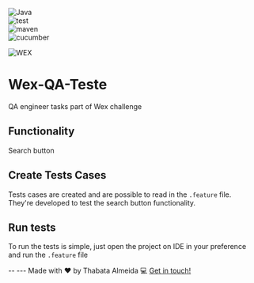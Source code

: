 
![Java](https://img.shields.io/badge/BuildWith-JAVA-red)  
![test](https://img.shields.io/badge/selenium-tests-green)  
![maven](https://img.shields.io/badge/maven-4.0-blue)  
![cucumber](https://img.shields.io/badge/cucumber-DB-green)  
  
 
![WEX](https://www.wexinc.com/wp-content/uploads/2018/08/logo-WEX.png)  
  
  
# Wex-QA-Teste  
QA engineer tasks part of Wex challenge   
  
## Functionality
Search button

## Create Tests Cases  
  
Tests cases are created and are possible to read in the ``.feature`` file. They're developed to test the search button functionality.  
  
## Run tests 

To run the tests is simple, just open the project on IDE in your preference and run the ``.feature`` file  

--
--- Made with ❤️ by Thabata Almeida :computer: [Get in touch!](https://www.linkedin.com/in/thabataalmeida/)
